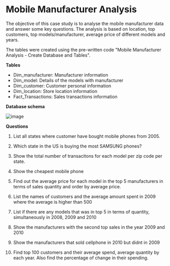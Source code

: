 # Mobile Manufacturer Analysis

The objective of this case study is to analyse the mobile manufacturer data and answer some key questions. The analysis is based on location, top customers, top models/manufacturer, average price of different models and years.

The tables were created using the pre-written code "Mobile Manufacturer Analysis - Create Database and Tables". 

**Tables**

- Dim_manufacturer: Manufacturer information
- Dim_model: Details of the models with manufacturer
- Dim_customer: Customer personal information
- Dim_location: Store location information
- Fact_Transactions: Sales transactions information

**Database schema**

![image](https://user-images.githubusercontent.com/58387500/128227931-e26c5b40-5ade-44be-bc8e-edf9e07931c1.png)

**Questions**


1. List all states where customer have bought mobile phones from 2005.

2. Which state in the US is buying the most SAMSUNG phones?

3. Show the total number of transacitons for each model per zip code per state. 

4. Show the cheapest mobile phone

5. Find out the average price for each model in the top 5 manufacturers in terms of sales quantity and order by average price.

6. List the names of customers and the average amount spent in 2009 where the average is higher than 500
 
7. List if there are any models that was in top 5 in terms of quantity, simultaneously in 2008, 2009 and 2010 

8. Show the manufacturers with the second top sales in the year 2009 and 2010
  
9. Show the manufacturers that sold cellphone in 2010 but didnt in 2009

10. Find top 100 customers and their average spend, average quantity by each year. Also find the percentage of change in their spending.

